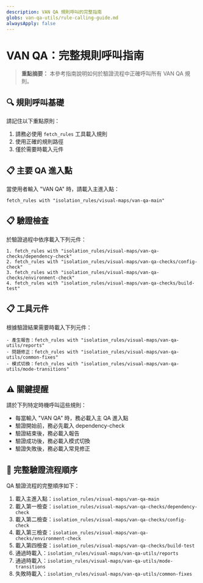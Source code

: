 ```yaml
---
description: VAN QA 規則呼叫的完整指南
globs: van-qa-utils/rule-calling-guide.md
alwaysApply: false
---
```


# VAN QA：完整規則呼叫指南

> **重點摘要：** 本參考指南說明如何於驗證流程中正確呼叫所有 VAN QA 規則。

## 🔍 規則呼叫基礎

請記住以下重點原則：

1. 請務必使用 `fetch_rules` 工具載入規則
2. 使用正確的規則路徑
3. 僅於需要時載入元件

## 📋 主要 QA 進入點

當使用者輸入 "VAN QA" 時，請載入主進入點：

```
fetch_rules with "isolation_rules/visual-maps/van-qa-main"
```

## 📋 驗證檢查

於驗證過程中依序載入下列元件：

```
1. fetch_rules with "isolation_rules/visual-maps/van-qa-checks/dependency-check"
2. fetch_rules with "isolation_rules/visual-maps/van-qa-checks/config-check"
3. fetch_rules with "isolation_rules/visual-maps/van-qa-checks/environment-check"
4. fetch_rules with "isolation_rules/visual-maps/van-qa-checks/build-test"
```

## 📋 工具元件

根據驗證結果需要時載入下列元件：

```
- 產生報告：fetch_rules with "isolation_rules/visual-maps/van-qa-utils/reports"
- 問題修正：fetch_rules with "isolation_rules/visual-maps/van-qa-utils/common-fixes"
- 模式切換：fetch_rules with "isolation_rules/visual-maps/van-qa-utils/mode-transitions"
```

## ⚠️ 關鍵提醒

請於下列特定時機呼叫這些規則：

- 每當輸入 "VAN QA" 時，務必載入主 QA 進入點
- 驗證開始前，務必先載入 dependency-check
- 驗證結束後，務必載入報告
- 驗證成功後，務必載入模式切換
- 驗證失敗後，務必載入常見修正

## 🔄 完整驗證流程順序

QA 驗證流程的完整順序如下：

1. 載入主進入點：`isolation_rules/visual-maps/van-qa-main`
2. 載入第一檢查：`isolation_rules/visual-maps/van-qa-checks/dependency-check`
3. 載入第二檢查：`isolation_rules/visual-maps/van-qa-checks/config-check`
4. 載入第三檢查：`isolation_rules/visual-maps/van-qa-checks/environment-check`
5. 載入第四檢查：`isolation_rules/visual-maps/van-qa-checks/build-test`
6. 通過時載入：`isolation_rules/visual-maps/van-qa-utils/reports`
7. 通過時載入：`isolation_rules/visual-maps/van-qa-utils/mode-transitions`
8. 失敗時載入：`isolation_rules/visual-maps/van-qa-utils/common-fixes`
